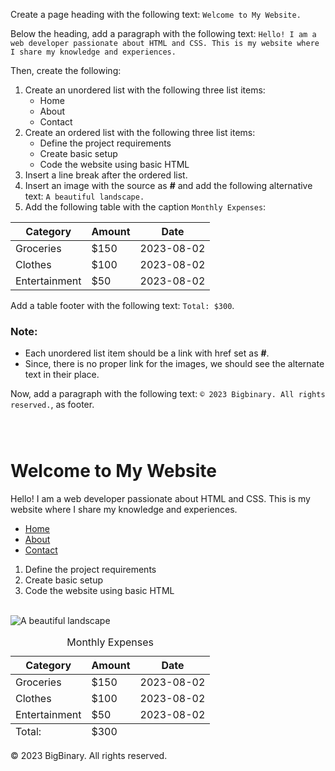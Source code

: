 Create a page heading with
the following text:
`Welcome to My Website.`

Below the heading, add a paragraph
with the following text:
`Hello! I am a web developer passionate about HTML and CSS. This is my website where I share my knowledge and experiences.`

Then, create the following:

1. Create an unordered list with
   the following three list items:
   - Home
   - About
   - Contact
2. Create an ordered list with the
   following three list items:
   - Define the project requirements
   - Create basic setup
   - Code the website using basic HTML
3. Insert a line break after the ordered list.
4. Insert an image with the source as **#**
   and add the following alternative text:
   `A beautiful landscape.`
5. Add the following table with the
   caption `Monthly Expenses`:

| Category      | Amount | Date       |
| ------------- | ------ | ---------- |
| Groceries     | $150   | 2023-08-02 |
| Clothes       | $100   | 2023-08-02 |
| Entertainment | $50    | 2023-08-02 |

Add a table footer with the
following text:
`Total: $300`.

### Note:
- Each unordered list item should
be a link with href set as **#**.
- Since, there is no proper link
for the images,
we should see the alternate text
in their place.

Now, add a paragraph with the following
text: `© 2023 Bigbinary. All rights reserved.`,
as footer.

<codeblock language="html" type="exercise" testMode="fixedInput" matchSolutionCode="true">
<code>
<!-- Write your code below -->
</code>
<solution>
<!-- Write your code below -->
<h1>Welcome to My Website</h1>

<p>Hello! I am a web developer passionate about HTML and CSS. This is my website where I share my knowledge and experiences.</p>

<ul>
  <li><a href="#">Home</a></li>
  <li><a href="#">About</a></li>
  <li><a href="#">Contact</a></li>
</ul>
<ol>
  <li>Define the project requirements</li>
  <li>Create basic setup</li>
  <li>Code the website using basic HTML</li>
</ol>
<br>
<img src="#" alt="A beautiful landscape">
<table>
  <caption>Monthly Expenses</caption>
  <thead>
    <tr>
      <th>Category</th>
      <th>Amount</th>
      <th>Date</th>
    </tr>
  </thead>
  <tbody>
    <tr>
      <td>Groceries</td>
      <td>$150</td>
      <td>2023-08-02</td>
    </tr>
    <tr>
      <td>Clothes</td>
      <td>$100</td>
      <td>2023-08-02</td>
    </tr>
    <tr>
      <td>Entertainment</td>
      <td>$50</td>
      <td>2023-08-02</td>
    </tr>
  </tbody>
  <tfoot>
    <tr>
      <td>Total:</td>
      <td>$300</td>
    </tr>
  </tfoot>
</table>

<p>© 2023 BigBinary. All rights reserved.</p>
</solution>
</codeblock>
